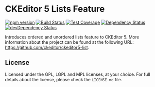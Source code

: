 CKEditor 5 Lists Feature
========================================

[![npm version](https://badge.fury.io/js/%40ckeditor%2Fckeditor5-list.svg)](https://www.npmjs.com/package/@ckeditor/ckeditor5-list)
[![Build Status](https://travis-ci.org/ckeditor/ckeditor5-list.svg?branch=master)](https://travis-ci.org/ckeditor/ckeditor5-list)
[![Test Coverage](https://codeclimate.com/github/ckeditor/ckeditor5-list/badges/coverage.svg)](https://codeclimate.com/github/ckeditor/ckeditor5-list/coverage)
[![Dependency Status](https://david-dm.org/ckeditor/ckeditor5-list/status.svg)](https://david-dm.org/ckeditor/ckeditor5-list)
[![devDependency Status](https://david-dm.org/ckeditor/ckeditor5-list/dev-status.svg)](https://david-dm.org/ckeditor/ckeditor5-list?type=dev)

Introduces ordered and unordered lists feature to CKEditor 5. More information about the project can be found at the following URL: <https://github.com/ckeditor/ckeditor5-list>.

## License

Licensed under the GPL, LGPL and MPL licenses, at your choice. For full details about the license, please check the `LICENSE.md` file.
